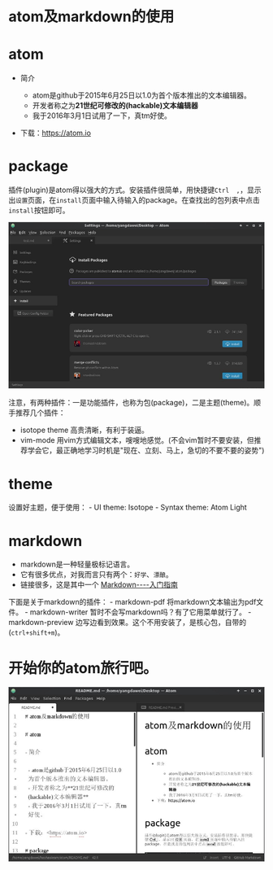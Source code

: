 # atom及markdown的使用

# atom

- 简介

  - atom是github于2015年6月25日以1.0为首个版本推出的文本编辑器。
  - 开发者称之为**21世纪可修改的(hackable)文本编辑器**
  - 我于2016年3月1日试用了一下，真tm好使。

- 下载：<https://atom.io>

# package

插件(plugin)是atom得以强大的方式。安装插件很简单，用快捷键`Ctrl  ,`，显示出`设置`页面，在`install`页面中输入待输入的package。在查找出的包列表中点击`install`按钮即可。

![](Settings.jpg)

注意，有两种插件：一是功能插件，也称为包(package)，二是主题(theme)。顺手推荐几个插件：

- isotope theme 高贵清晰，有利于装逼。
- vim-mode 用vim方式编辑文本，嗖嗖地感觉。(不会vim暂时不要安装，但推荐学会它，最正确地学习时机是"现在、立刻、马上，急切的不要不要的姿势")

# theme

设置好主题，便于使用： - UI theme: Isotope - Syntax theme: Atom Light

# markdown

- markdown是一种轻量极标记语言。
- 它有很多优点，对我而言只有两个：`好学`、`漂酿`。
- 链接很多，这是其中一个 [Markdown----入门指南](http://www.jianshu.com/p/1e402922ee32)

下面是关于markdown的插件： - markdown-pdf 将markdown文本输出为pdf文件。 - markdown-writer 暂时不会写markdown吗？有了它用菜单就行了。 - markdown-preview 边写边看到效果。这个不用安装了，是核心包，自带的(`ctrl+shift+m`)。

# 开始你的atom旅行吧。

![makrdown](./Markdown.jpg)
